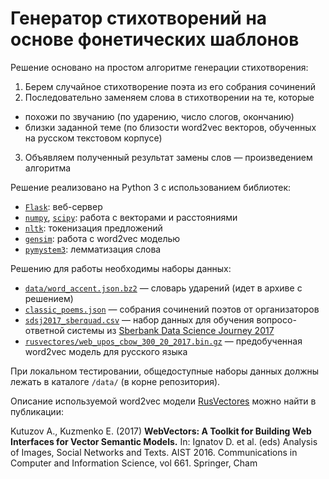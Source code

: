 Генератор стихотворений на основе фонетических шаблонов
=======================================================

Решение основано на простом алгоритме генерации стихотворения:
1. Берем случайное стихотворение поэта из его собрания сочинений
2. Последовательно заменяем слова в стихотворении на те, которые
  - похожи по звучанию (по ударению, число слогов, окончанию)
  - близки заданной теме (по близости word2vec векторов, обученных на русском текстовом корпусе)
3. Объявляем полученный результат замены слов — произведением алгоритма

Решение реализовано на Python 3 с использованием библиотек:
- [`Flask`](http://flask.pocoo.org): веб-сервер
- [`numpy`](http://www.numpy.org), [`scipy`](https://www.scipy.org): работа с векторами и расстояниями
- [`nltk`](https://www.nltk.org): токенизация предложений
- [`gensim`](https://radimrehurek.com/gensim/): работа с word2vec моделью
- [`pymystem3`](https://github.com/nlpub/pymystem3): лемматизация слова

Решению для работы необходимы наборы данных:
- [`data/word_accent.json.bz2`](data/word_accent.json.bz2) — словарь ударений (идет в архиве с решением)
- [`classic_poems.json`](../../data/classic_poems.json) — собрания сочинений поэтов от организаторов
- [`sdsj2017_sberquad.csv`](https://bucketeer-db1966c9-c9f8-427d-ae61-659a91a9fca7.s3.amazonaws.com/public/sdsj2017_sberquad.csv) — набор данных для обучения вопросо-ответной системы из [Sberbank Data Science Journey 2017](https://github.com/sberbank-ai/data-science-journey-2017)
- [`rusvectores/web_upos_cbow_300_20_2017.bin.gz`](http://rusvectores.org/static/models/web_upos_cbow_300_20_2017.bin.gz) — предобученная word2vec модель для русского языка

При локальном тестировании, общедоступные наборы данных должны лежать в каталоге `/data/` (в корне репозитория).

Описание используемой word2vec модели [RusVectores](http://rusvectores.org/ru/about/) можно найти в публикации:

Kutuzov A., Kuzmenko E. (2017) **WebVectors: A Toolkit for Building Web Interfaces for Vector Semantic Models.** In: Ignatov D. et al. (eds) Analysis of Images, Social Networks and Texts. AIST 2016. Communications in Computer and Information Science, vol 661. Springer, Cham




